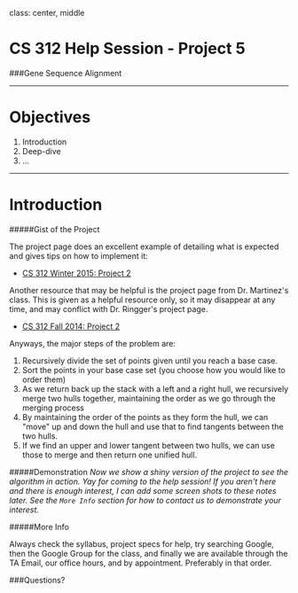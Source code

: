 class: center, middle

# CS 312 Help Session - Project 5
###Gene Sequence Alignment

---

# Objectives

1. Introduction
2. Deep-dive
3. ...

---

# Introduction

#####Gist of the Project

The project page does an excellent example of detailing what is expected and gives tips on how to implement it:
* [CS 312 Winter 2015: Project 2](http://wiki.cs.byu.edu/cs-312/project-2)

Another resource that may be helpful is the project page from Dr. Martinez's class. This is given as a helpful resource only, so it may disappear at any time, and may conflict with Dr. Ringger's project page.
* [CS 312 Fall 2014: Project 2](http://axon.cs.byu.edu/~martinez/classes/312/Projects/Project2/project2.html) 

Anyways, the major steps of the problem are:

1. Recursively divide the set of points given until you reach a base case.
2. Sort the points in your base case set (you choose how you would like to order them)
3. As we return back up the stack with a left and a right hull, we recursively merge two hulls together, maintaining the order as we go through the merging process
4. By maintaining the order of the points as they form the hull, we can "move" up and down the hull and use that to find tangents between the two hulls.
5. If we find an upper and lower tangent between two hulls, we can use those to merge and then return one unified hull.

#####Demonstration
*Now we show a shiny version of the project to see the algorithm in action. Yay for coming to the help session! If you aren't here and there is enough interest, I can add some screen shots to these notes later. See the `More Info` section for how to contact us to demonstrate your interest.*

#####More Info

Always check the syllabus, project specs for help, try searching Google, then the Google Group for the class, and finally we are available through the TA Email, our office hours, and by appointment. Preferably in that order.

###Questions?
